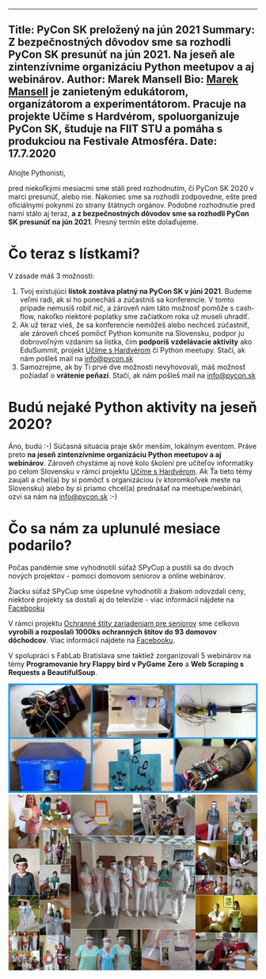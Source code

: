 ------------------------------
Title: PyCon SK preložený na jún 2021
Summary: Z bezpečnostných dôvodov sme sa rozhodli PyCon SK presunúť na jún 2021.
         Na jeseň ale zintenzívnime organizáciu Python meetupov a aj webinárov.
Author: Marek Mansell
Bio: <a href="//marekmansell.sk">Marek Mansell</a> je zanieteným edukátorom, organizátorom a experimentátorom. Pracuje na projekte Učíme s Hardvérom,
     spoluorganizuje PyCon SK, študuje na FIIT STU a pomáha s produkciou na Festivale Atmosféra.
Date: 17.7.2020
---------------------------

Ahojte Pythonisti,

pred niekoľkými mesiacmi sme stáli pred rozhodnutím, či PyCon SK 2020 v marci presunúť, alebo nie. Nakoniec sme sa rozhodli zodpovedne, ešte pred oficiálnymi pokynmi zo strany štátnych orgánov. Podobné rozhodnutie pred nami stálo aj teraz, **a z bezpečnostných dôvodov sme sa rozhodli PyCon SK presunúť na jún 2021**. Presný termín ešte dolaďujeme.

# Čo teraz s lístkami?
V zásade máš 3 možnosti:

1. Tvoj existujúci **lístok zostáva platný na PyCon SK v júni 2021**. Budeme veľmi radi, ak si ho ponecháš a zúčastníš sa konferencie. V tomto prípade nemusíš robiť nič, a zároveň nám táto možnosť pomôže s cash-flow, nakoľko niektoré poplatky sme začiatkom roka už museli uhradiť.
2. Ak už teraz vieš, že sa konferencie nemôžeš alebo nechceš zúčastniť, ale zároveň chceš pomôcť Python komunite na Slovensku, podpor ju dobrovoľným vzdaním sa lístka, čím **podporíš vzdelávacie aktivity** ako EduSummit, projekt [Učíme s Hardvérom](https://ucimeshardverom.sk/) či Python meetupy. Stačí, ak nám pošleš mail na info@pycon.sk
3. Samozrejme, ak by Ti prvé dve možnosti nevyhovovali, máš možnosť požiadať o **vrátenie peňazí**. Stačí, ak nám pošleš mail na info@pycon.sk

# Budú nejaké Python aktivity na jeseň 2020?
Áno, budú :-) Súčasná situácia praje skôr menším, lokálnym eventom. Práve preto **na jeseň zintenzívnime organizáciu Python meetupov a aj webinárov**. Zároveň chystáme aj nové kolo školení pre učiteľov informatiky po celom Slovensku v rámci projektu [Učíme s Hardvérom](https://www.ucimeshardverom.sk/). Ak Ťa tieto témy zaujali a chel(a) by si pomôcť s organizáciou (v ktoromkoľvek meste na Slovensku) alebo by si priamo chcel(a) prednášať na meetupe/webinári, ozvi sa nám na info@pycon.sk :-)

# Čo sa nám za uplunulé mesiace podarilo?
Počas pandémie sme vyhodnotili súťaž SPyCup a pustili sa do dvoch nových projektov - pomoci domovom seniorov a online webinárov.

Žiacku súťaž SPyCup sme úspešne vyhodnotili a žiakom odovzdali ceny, niektoré projekty sa dostali aj do televízie - viac informácií nájdete na [Facebooku](https://www.facebook.com/pg/ucimeshardverom/posts/)

V rámci projektu [Ochranné štíty zariadeniam pre seniorov](https://python.sk/stity_seniorom/ziadost/) sme celkovo **vyrobili a rozposlali 1000ks ochranných štítov do 93 domovov dôchodcov**.  Viac informácií nájdete na [Facebooku](https://www.facebook.com/ucimeshardverom/posts/680739332507904).

V spolupráci s FabLab Bratislava sme taktiež zorganizovali 5 webinárov na témy **Programovanie hry Flappy bird v PyGame Zero** a **Web Scraping s Requests a BeautifulSoup**.

![Obrázky víťazných projektov SPyCup](images/spycup-2020-projekty.jpg)
![Obrázky z domovov sociálnych služieb, do ktorých sme darovali ochranné štíty](images/stity-seniorom-2020.jpg)
